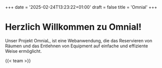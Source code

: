 +++
date = '2025-02-24T13:23:22+01:00'
draft = false
title = 'Omnial'
+++

# Herzlich Willkommen zu Omnial!
Unser Projekt OmniaL, ist eine Webanwendung, die das Reservieren von Räumen und das Entlehnen von Equipment auf einfache und effiziente Weise ermöglicht.


{{< team >}}

